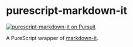 # purescript-markdown-it

[![purescript-markdown-it on Pursuit](https://pursuit.purescript.org/packages/purescript-markdown-it/badge)](https://pursuit.purescript.org/packages/purescript-markdown-it)

A PureScript wrapper of [markdown-it](https://www.npmjs.org/package/markdown-it).
